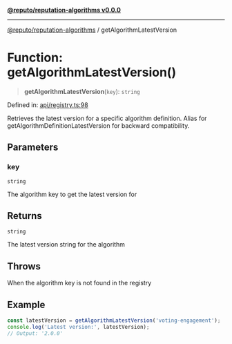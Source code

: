[**@reputo/reputation-algorithms v0.0.0**](../README.md)

***

[@reputo/reputation-algorithms](../globals.md) / getAlgorithmLatestVersion

# Function: getAlgorithmLatestVersion()

> **getAlgorithmLatestVersion**(`key`): `string`

Defined in: [api/registry.ts:98](https://github.com/TogetherCrew/reputo/blob/0ed4dcc2bc5d7d34aede436d32405afb8fe52d0b/packages/reputation-algorithms/src/api/registry.ts#L98)

Retrieves the latest version for a specific algorithm definition.
Alias for getAlgorithmDefinitionLatestVersion for backward compatibility.

## Parameters

### key

`string`

The algorithm key to get the latest version for

## Returns

`string`

The latest version string for the algorithm

## Throws

When the algorithm key is not found in the registry

## Example

```typescript
const latestVersion = getAlgorithmLatestVersion('voting-engagement');
console.log('Latest version:', latestVersion);
// Output: '2.0.0'
```
